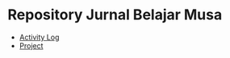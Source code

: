 # Repository Jurnal Belajar Musa

- [Activity Log](./Activity-Log/readme.md)
- [Project](./Project/readme.md)